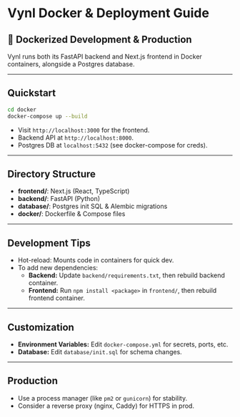 # Vynl Docker & Deployment Guide

## 🐳 Dockerized Development & Production

Vynl runs both its FastAPI backend and Next.js frontend in Docker containers, alongside a Postgres database.

---

## Quickstart

```sh
cd docker
docker-compose up --build
```

- Visit `http://localhost:3000` for the frontend.
- Backend API at `http://localhost:8000`.
- Postgres DB at `localhost:5432` (see docker-compose for creds).

---

## Directory Structure

- **frontend/**: Next.js (React, TypeScript)
- **backend/**: FastAPI (Python)
- **database/**: Postgres init SQL & Alembic migrations
- **docker/**: Dockerfile & Compose files

---

## Development Tips

- Hot-reload: Mounts code in containers for quick dev.
- To add new dependencies:
  - **Backend:** Update `backend/requirements.txt`, then rebuild backend container.
  - **Frontend:** Run `npm install <package>` in `frontend/`, then rebuild frontend container.

---

## Customization

- **Environment Variables:** Edit `docker-compose.yml` for secrets, ports, etc.
- **Database:** Edit `database/init.sql` for schema changes.

---

## Production

- Use a process manager (like `pm2` or `gunicorn`) for stability.
- Consider a reverse proxy (nginx, Caddy) for HTTPS in prod.
